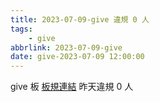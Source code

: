 ```yaml
---
title: 2023-07-09-give 違規 0 人
tags:
    - give
abbrlink: 2023-07-09-give
date: give-2023-07-09 12:00:00
---
```

give 板 [板規連結](https://www.ptt.cc/bbs/give/M.1612495900.A.C32.html)
昨天違規 0 人
